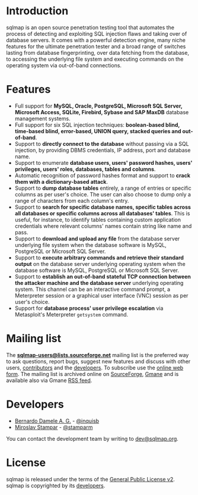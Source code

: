 # Introduction

sqlmap is an open source penetration testing tool that automates the process of detecting and exploiting SQL injection flaws and taking over of database servers. It comes with a powerful detection engine, many niche features for the ultimate penetration tester and a broad range of switches lasting from database fingerprinting, over data fetching from the database, to accessing the underlying file system and executing commands on the operating system via out-of-band connections.

# Features

* Full support for **MySQL, Oracle, PostgreSQL, Microsoft SQL Server, Microsoft Access, SQLite, Firebird, Sybase and SAP MaxDB** database management systems.
* Full support for six SQL injection techniques: **boolean-based blind, time-based blind, error-based, UNION query, stacked queries and out-of-band**.
* Support to **directly connect to the database** without passing via a SQL injection, by providing DBMS credentials, IP address, port and database name.
* Support to enumerate **database users, users' password hashes, users' privileges, users' roles, databases, tables and columns**.
* Automatic recognition of password hashes format and support to **crack them with a dictionary-based attack**.
* Support to **dump database tables** entirely, a range of entries or specific columns as per user's choice. The user can also choose to dump only a range of characters from each column's entry.
* Support to **search for specific database names, specific tables across all databases or specific columns across all databases' tables**. This is useful, for instance, to identify tables containing custom application credentials where relevant columns' names contain string like name and pass.
* Support to **download and upload any file** from the database server underlying file system when the database software is MySQL, PostgreSQL or Microsoft SQL Server.
* Support to **execute arbitrary commands and retrieve their standard output** on the database server underlying operating system when the database software is MySQL, PostgreSQL or Microsoft SQL Server.
* Support to **establish an out-of-band stateful TCP connection between the attacker machine and the database server** underlying operating system. This channel can be an interactive command prompt, a Meterpreter session or a graphical user interface (VNC) session as per user's choice.
* Support for **database process' user privilege escalation** via Metasploit's Meterpreter `getsystem` command.

# Mailing list

The **sqlmap-users@lists.sourceforge.net** mailing list is the preferred way to ask questions, report bugs, suggest new features and discuss with other users, [contributors](https://github.com/sqlmapproject/sqlmap/blob/master/doc/THANKS) and the [developers](#developers). To subscribe use the [online web form](https://lists.sourceforge.net/lists/listinfo/sqlmap-users).
The mailing list is archived online on [SourceForge](http://sourceforge.net/mailarchive/forum.php?forum_name=sqlmap-users), [Gmane](http://news.gmane.org/gmane.comp.security.sqlmap) and is available also via Gmane [RSS feed](http://rss.gmane.org/messages/complete/gmane.comp.security.sqlmap).

# Developers

* [Bernardo Damele A. G.](bernardo@sqlmap.org) - [@inquisb](https://twitter.com/inquisb)
* [Miroslav Stampar](miroslav@sqlmap.org) - [@stamparm](https://twitter.com/stamparm)

You can contact the development team by writing to dev@sqlmap.org.

# License

sqlmap is released under the terms of the [General Public License v2](http://www.gnu.org/licenses/old-licenses/gpl-2.0.html).<BR>
sqlmap is copyrighted by its [developers](#developers).
